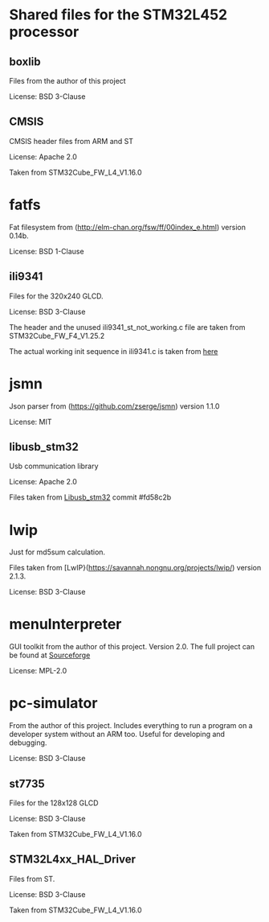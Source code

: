 # Shared files for the STM32L452 processor #

## boxlib ##
Files from the author of this project

License: BSD 3-Clause

## CMSIS ##
CMSIS header files from ARM and ST

License: Apache 2.0

Taken from STM32Cube_FW_L4_V1.16.0

# fatfs #
Fat filesystem from (http://elm-chan.org/fsw/ff/00index_e.html) version 0.14b.

License: BSD 1-Clause


## ili9341 ##
Files for the 320x240 GLCD.

License: BSD 3-Clause

The header and the unused ili9341_st_not_working.c file are taken from STM32Cube_FW_F4_V1.25.2

The actual working init sequence in ili9341.c is taken from
[here](https://vivonomicon.com/2018/06/17/drawing-to-a-small-tft-display-the-ili9341-and-stm32/)

# jsmn #
Json parser from (https://github.com/zserge/jsmn) version 1.1.0

License: MIT

## libusb_stm32 ##
Usb communication library

License: Apache 2.0

Files taken from
[Libusb_stm32](https://github.com/dmitrystu/libusb_stm32) commit #fd58c2b

# lwip #
Just for md5sum calculation.

Files taken from [LwIP}(https://savannah.nongnu.org/projects/lwip/) version 2.1.3.

License: BSD 3-Clause

# menuInterpreter #
GUI toolkit from the author of this project. Version 2.0.
The full project can be found at [Sourceforge](https://sourceforge.net/projects/menudesigner/)

License: MPL-2.0

# pc-simulator #
From the author of this project. Includes everything to run a program on a developer system without an ARM too.
Useful for developing and debugging.

License: BSD 3-Clause

## st7735 ##
Files for the 128x128 GLCD

License: BSD 3-Clause

Taken from STM32Cube_FW_L4_V1.16.0

## STM32L4xx_HAL_Driver ##
Files from ST.

License: BSD 3-Clause

Taken from STM32Cube_FW_L4_V1.16.0













